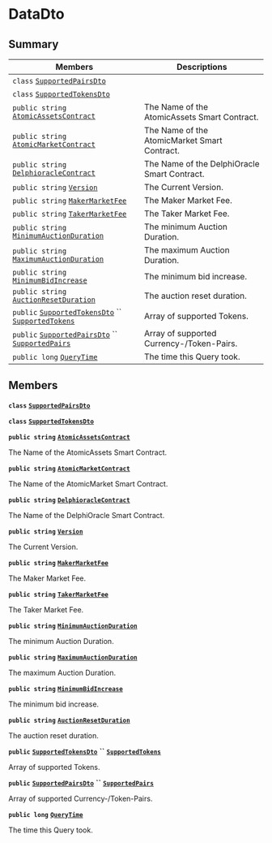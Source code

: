 # DataDto

## Summary

| Members                                                                                                                                                                                                                                                                                                         | Descriptions                                 |
| --------------------------------------------------------------------------------------------------------------------------------------------------------------------------------------------------------------------------------------------------------------------------------------------------------------- | -------------------------------------------- |
| `class` [`SupportedPairsDto`](AtomicMarketApiClient--Config--ConfigDto--DataDto--SupportedPairsDto.md)                                                                                                                                                                                                          |                                              |
| `class` [`SupportedTokensDto`](AtomicMarketApiClient--Config--ConfigDto--DataDto--SupportedTokensDto.md)                                                                                                                                                                                                        |                                              |
| `public string` [`AtomicAssetsContract`](AtomicMarketApiClient--Config--ConfigDto--DataDto.md#class\_atomic\_market\_api\_client\_1\_1\_config\_1\_1\_config\_dto\_1\_1\_data\_dto\_1a3e0c1d2851ee7570131d29b9b71b262e)                                                                                         | The Name of the AtomicAssets Smart Contract. |
| `public string` [`AtomicMarketContract`](AtomicMarketApiClient--Config--ConfigDto--DataDto.md#class\_atomic\_market\_api\_client\_1\_1\_config\_1\_1\_config\_dto\_1\_1\_data\_dto\_1aca5e9436bee9841b4b8328398fa9727a)                                                                                         | The Name of the AtomicMarket Smart Contract. |
| `public string` [`DelphioracleContract`](AtomicMarketApiClient--Config--ConfigDto--DataDto.md#class\_atomic\_market\_api\_client\_1\_1\_config\_1\_1\_config\_dto\_1\_1\_data\_dto\_1a142081e81705fd766d92bb874b47c7a8)                                                                                         | The Name of the DelphiOracle Smart Contract. |
| `public string` [`Version`](AtomicMarketApiClient--Config--ConfigDto--DataDto.md#class\_atomic\_market\_api\_client\_1\_1\_config\_1\_1\_config\_dto\_1\_1\_data\_dto\_1a8ca1a1a001dc102637530f1a11a83224)                                                                                                      | The Current Version.                         |
| `public string` [`MakerMarketFee`](AtomicMarketApiClient--Config--ConfigDto--DataDto.md#class\_atomic\_market\_api\_client\_1\_1\_config\_1\_1\_config\_dto\_1\_1\_data\_dto\_1a80327afbea3fb266052605434091044c)                                                                                               | The Maker Market Fee.                        |
| `public string` [`TakerMarketFee`](AtomicMarketApiClient--Config--ConfigDto--DataDto.md#class\_atomic\_market\_api\_client\_1\_1\_config\_1\_1\_config\_dto\_1\_1\_data\_dto\_1afeeeaafbbb1e6ccb7ce20c8a75365bc1)                                                                                               | The Taker Market Fee.                        |
| `public string` [`MinimumAuctionDuration`](AtomicMarketApiClient--Config--ConfigDto--DataDto.md#class\_atomic\_market\_api\_client\_1\_1\_config\_1\_1\_config\_dto\_1\_1\_data\_dto\_1a0cc1f281453b65d9c504d1ab5284f354)                                                                                       | The minimum Auction Duration.                |
| `public string` [`MaximumAuctionDuration`](AtomicMarketApiClient--Config--ConfigDto--DataDto.md#class\_atomic\_market\_api\_client\_1\_1\_config\_1\_1\_config\_dto\_1\_1\_data\_dto\_1abefaf2e737142d85ce4a6d7205078847)                                                                                       | The maximum Auction Duration.                |
| `public string` [`MinimumBidIncrease`](AtomicMarketApiClient--Config--ConfigDto--DataDto.md#class\_atomic\_market\_api\_client\_1\_1\_config\_1\_1\_config\_dto\_1\_1\_data\_dto\_1a181ca286196c3e6a28ca0035f1973a63)                                                                                           | The minimum bid increase.                    |
| `public string` [`AuctionResetDuration`](AtomicMarketApiClient--Config--ConfigDto--DataDto.md#class\_atomic\_market\_api\_client\_1\_1\_config\_1\_1\_config\_dto\_1\_1\_data\_dto\_1a2d2d054c7aca6e6407d0f771401fedf9)                                                                                         | The auction reset duration.                  |
| `public` [`SupportedTokensDto`](AtomicMarketApiClient--Config--ConfigDto--DataDto--SupportedTokensDto.md) `` [`SupportedTokens`](AtomicMarketApiClient--Config--ConfigDto--DataDto.md#class\_atomic\_market\_api\_client\_1\_1\_config\_1\_1\_config\_dto\_1\_1\_data\_dto\_1aeb94d5b332ac438ad66b0f5c8033ce4b) | Array of supported Tokens.                   |
| `public` [`SupportedPairsDto`](AtomicMarketApiClient--Config--ConfigDto--DataDto--SupportedPairsDto.md) `` [`SupportedPairs`](AtomicMarketApiClient--Config--ConfigDto--DataDto.md#class\_atomic\_market\_api\_client\_1\_1\_config\_1\_1\_config\_dto\_1\_1\_data\_dto\_1a92bb04ac64846a4ab2cb6e9951d6ce29)    | Array of supported Currency-/Token-Pairs.    |
| `public long` [`QueryTime`](AtomicMarketApiClient--Config--ConfigDto--DataDto.md#class\_atomic\_market\_api\_client\_1\_1\_config\_1\_1\_config\_dto\_1\_1\_data\_dto\_1a6cc7a06930fbe1e28eb7eed2599015c9)                                                                                                      | The time this Query took.                    |

## Members

**`class`** [**`SupportedPairsDto`**](AtomicMarketApiClient--Config--ConfigDto--DataDto--SupportedPairsDto.md)

**`class`** [**`SupportedTokensDto`**](AtomicMarketApiClient--Config--ConfigDto--DataDto--SupportedTokensDto.md)

**`public string`** [**`AtomicAssetsContract`**](AtomicMarketApiClient--Config--ConfigDto--DataDto.md#class\_atomic\_market\_api\_client\_1\_1\_config\_1\_1\_config\_dto\_1\_1\_data\_dto\_1a3e0c1d2851ee7570131d29b9b71b262e)

The Name of the AtomicAssets Smart Contract.

**`public string`** [**`AtomicMarketContract`**](AtomicMarketApiClient--Config--ConfigDto--DataDto.md#class\_atomic\_market\_api\_client\_1\_1\_config\_1\_1\_config\_dto\_1\_1\_data\_dto\_1aca5e9436bee9841b4b8328398fa9727a)

The Name of the AtomicMarket Smart Contract.

**`public string`** [**`DelphioracleContract`**](AtomicMarketApiClient--Config--ConfigDto--DataDto.md#class\_atomic\_market\_api\_client\_1\_1\_config\_1\_1\_config\_dto\_1\_1\_data\_dto\_1a142081e81705fd766d92bb874b47c7a8)

The Name of the DelphiOracle Smart Contract.

**`public string`** [**`Version`**](AtomicMarketApiClient--Config--ConfigDto--DataDto.md#class\_atomic\_market\_api\_client\_1\_1\_config\_1\_1\_config\_dto\_1\_1\_data\_dto\_1a8ca1a1a001dc102637530f1a11a83224)

The Current Version.

**`public string`** [**`MakerMarketFee`**](AtomicMarketApiClient--Config--ConfigDto--DataDto.md#class\_atomic\_market\_api\_client\_1\_1\_config\_1\_1\_config\_dto\_1\_1\_data\_dto\_1a80327afbea3fb266052605434091044c)

The Maker Market Fee.

**`public string`** [**`TakerMarketFee`**](AtomicMarketApiClient--Config--ConfigDto--DataDto.md#class\_atomic\_market\_api\_client\_1\_1\_config\_1\_1\_config\_dto\_1\_1\_data\_dto\_1afeeeaafbbb1e6ccb7ce20c8a75365bc1)

The Taker Market Fee.

**`public string`** [**`MinimumAuctionDuration`**](AtomicMarketApiClient--Config--ConfigDto--DataDto.md#class\_atomic\_market\_api\_client\_1\_1\_config\_1\_1\_config\_dto\_1\_1\_data\_dto\_1a0cc1f281453b65d9c504d1ab5284f354)

The minimum Auction Duration.

**`public string`** [**`MaximumAuctionDuration`**](AtomicMarketApiClient--Config--ConfigDto--DataDto.md#class\_atomic\_market\_api\_client\_1\_1\_config\_1\_1\_config\_dto\_1\_1\_data\_dto\_1abefaf2e737142d85ce4a6d7205078847)

The maximum Auction Duration.

**`public string`** [**`MinimumBidIncrease`**](AtomicMarketApiClient--Config--ConfigDto--DataDto.md#class\_atomic\_market\_api\_client\_1\_1\_config\_1\_1\_config\_dto\_1\_1\_data\_dto\_1a181ca286196c3e6a28ca0035f1973a63)

The minimum bid increase.

**`public string`** [**`AuctionResetDuration`**](AtomicMarketApiClient--Config--ConfigDto--DataDto.md#class\_atomic\_market\_api\_client\_1\_1\_config\_1\_1\_config\_dto\_1\_1\_data\_dto\_1a2d2d054c7aca6e6407d0f771401fedf9)

The auction reset duration.

**`public`** [**`SupportedTokensDto`**](AtomicMarketApiClient--Config--ConfigDto--DataDto--SupportedTokensDto.md) **``** [**`SupportedTokens`**](AtomicMarketApiClient--Config--ConfigDto--DataDto.md#class\_atomic\_market\_api\_client\_1\_1\_config\_1\_1\_config\_dto\_1\_1\_data\_dto\_1aeb94d5b332ac438ad66b0f5c8033ce4b)

Array of supported Tokens.

**`public`** [**`SupportedPairsDto`**](AtomicMarketApiClient--Config--ConfigDto--DataDto--SupportedPairsDto.md) **``** [**`SupportedPairs`**](AtomicMarketApiClient--Config--ConfigDto--DataDto.md#class\_atomic\_market\_api\_client\_1\_1\_config\_1\_1\_config\_dto\_1\_1\_data\_dto\_1a92bb04ac64846a4ab2cb6e9951d6ce29)

Array of supported Currency-/Token-Pairs.

**`public long`** [**`QueryTime`**](AtomicMarketApiClient--Config--ConfigDto--DataDto.md#class\_atomic\_market\_api\_client\_1\_1\_config\_1\_1\_config\_dto\_1\_1\_data\_dto\_1a6cc7a06930fbe1e28eb7eed2599015c9)

The time this Query took.
